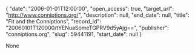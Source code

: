 {
  "date": "2006-01-01T12:00:00", 
  "open_access": true, 
  "target_url": "http://www.conniptions.org/", 
  "description": null, 
  "end_date": null, 
  "title": "Fit and the Conniptions", 
  "record_id": "20060101T120000/tYENuaSomeTGPRV9d5yAjg==", 
  "publisher": "conniptions.org", 
  "slug": 59441191, 
  "start_date": null
}

None